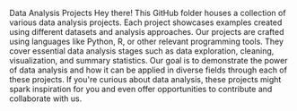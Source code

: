 Data Analysis Projects
Hey there! This GitHub folder houses a collection of various data analysis projects. Each project showcases examples created using different datasets and analysis approaches. Our projects are crafted using languages like Python, R, or other relevant programming tools. They cover essential data analysis stages such as data exploration, cleaning, visualization, and summary statistics. Our goal is to demonstrate the power of data analysis and how it can be applied in diverse fields through each of these projects. If you're curious about data analysis, these projects might spark inspiration for you and even offer opportunities to contribute and collaborate with us.

